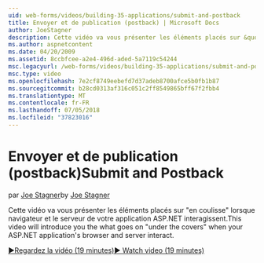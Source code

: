 ```yaml
---
uid: web-forms/videos/building-35-applications/submit-and-postback
title: Envoyer et de publication (postback) | Microsoft Docs
author: JoeStagner
description: Cette vidéo va vous présenter les éléments placés sur &quot;en coulisse&quot; lorsque navigateur et le serveur de votre application ASP.NET interagissent.
ms.author: aspnetcontent
ms.date: 04/20/2009
ms.assetid: 8ccbfcee-a2e4-496d-aded-5a7119c54244
msc.legacyurl: /web-forms/videos/building-35-applications/submit-and-postback
msc.type: video
ms.openlocfilehash: 7e2cf8749eebefd7d37adeb8700afce5b0fb1b87
ms.sourcegitcommit: b28cd0313af316c051c2ff8549865bff67f2fbb4
ms.translationtype: MT
ms.contentlocale: fr-FR
ms.lasthandoff: 07/05/2018
ms.locfileid: "37823016"
---
```

<a name="submit-and-postback"></a><span data-ttu-id="72d70-103">Envoyer et de publication (postback)</span><span class="sxs-lookup"><span data-stu-id="72d70-103">Submit and Postback</span></span>
====================
<span data-ttu-id="72d70-104">par [Joe Stagner](https://github.com/JoeStagner)</span><span class="sxs-lookup"><span data-stu-id="72d70-104">by [Joe Stagner](https://github.com/JoeStagner)</span></span>

<span data-ttu-id="72d70-105">Cette vidéo va vous présenter les éléments placés sur &quot;en coulisse&quot; lorsque navigateur et le serveur de votre application ASP.NET interagissent.</span><span class="sxs-lookup"><span data-stu-id="72d70-105">This video will introduce you the what goes on &quot;under the covers&quot; when your ASP.NET application's browser and server interact.</span></span>

[<span data-ttu-id="72d70-106">&#9654;Regardez la vidéo (19 minutes)</span><span class="sxs-lookup"><span data-stu-id="72d70-106">&#9654; Watch video (19 minutes)</span></span>](https://channel9.msdn.com/Blogs/ASP-NET-Site-Videos/submit-and-postback)
